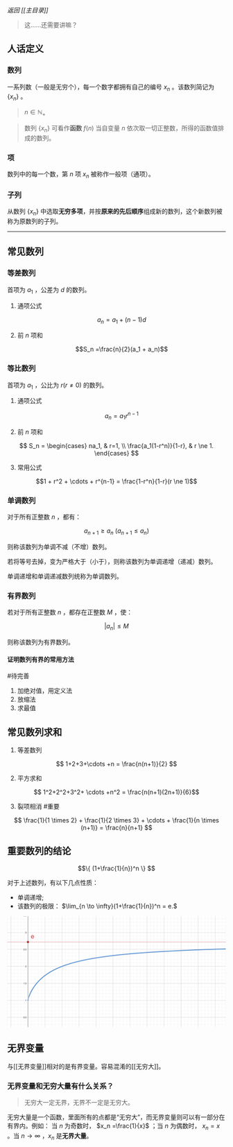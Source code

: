 *返回 [[主目录]]*

> 这……还需要讲嘛？

## 人话定义

### 数列

一系列数（一般是无穷个），每一个数字都拥有自己的编号 $x_n$ 。该数列简记为 $\{ x_n \}$ 。

> $n \in \mathbb {N}_+$

> 数列 $\{ x_n \}$ 可看作**函数** $f(n)$ 当自变量 $n$ 依次取一切正整数，所得的函数值排成的数列。

### 项

数列中的每一个数，第 $n$ 项 $x_n$ 被称作一般项（通项）。

### 子列

从数列 $\{ x_n \}$ 中选取**无穷多项**，并按**原来的先后顺序**组成新的数列，这个新数列被称为原数列的子列。

***

## 常见数列

### 等差数列

首项为 $a_1$ ，公差为 $d$ 的数列。

1. 通项公式

	$$a_n = a_1 + (n-1)d$$

2. 前 $n$ 项和

	$$S_n =\frac{n}{2}(a_1 + a_n)$$

### 等比数列

首项为 $a_1$ ，公比为 $r(r \ne 0)$ 的数列。

1. 通项公式

	$$a_n = a_1r^{n-1}$$

2. 前 $n$ 项和

$$
S_n = 
\begin{cases}
na_1,  & r=1, \\
\frac{a_1(1-r^n)}{1-r}, & r \ne 1.
\end{cases}
$$

3. 常用公式

$$1 + r^2 + \cdots + r^{n-1} = \frac{1-r^n}{1-r}(r \ne 1)$$

### 单调数列

对于所有正整数 $n$ ，都有：

$$a_{n+1} \ge a_n ~ (a_{n+1} \le a_n)$$

则称该数列为单调不减（不增）数列。

若将等号去掉，变为严格大于（小于），则称该数列为单调递增（递减）数列。

单调递增和单调递减数列统称为单调数列。

### 有界数列

若对于所有正整数 $n$ ，都存在正整数 $M$ ，使：

$$|a_n| \le M$$

则称该数列为有界数列。

#### 证明数列有界的常用方法

#待完善 

1. 加绝对值，用定义法
2. 放缩法
3. 求最值

## 常见数列求和

1. 等差数列

$$ 1+2+3+\cdots +n = \frac{n(n+1)}{2} $$

2. 平方求和

$$ 1^2+2^2+3^2+ \cdots +n^2 = \frac{n(n+1)(2n+1)}{6}$$

3. 裂项相消 #重要 

$$ \frac{1}{1 \times 2} + \frac{1}{2 \times 3} + \cdots + \frac{1}{n \times (n+1)} = \frac{n}{n+1} $$

## 重要数列的结论

$$\{ (1+\frac{1}{n})^n \} $$

对于上述数列，有以下几点性质：

- 单调递增;
- 该数列的极限： $\lim_{n \to \infty}(1+\frac{1}{n})^n = e.$

![graph](/assets/1+1n_series.jpg)

## 无界变量

与[[无界变量]]相对的是有界变量。容易混淆的[[无穷大]]。

### 无界变量和无穷大量有什么关系？

> 无穷大一定无界，无界不一定是无穷大。

无穷大量是一个函数，里面所有的点都是“无穷大”，而无界变量则可以有一部分在有界内。例如：
当 $n$ 为奇数时， $x_n =\frac{1}{x}$ ；当 $n$ 为偶数时， $x_n =x$ 。当 $n \to \infty$ ，$x_n$ 是**无界大量**。